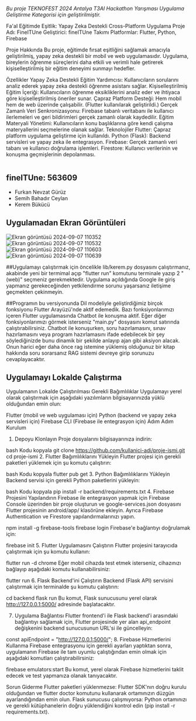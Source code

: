 *Bu proje TEKNOFEST 2024 Antalya T3AI Hackathon Yarışması Uygulama Geliştirme Kategorisi için geliştirilmiştir.*

Fa'aI
Eğitimde Eşitlik: Yapay Zeka Destekli Cross-Platform Uygulama
Proje Adı: FineITUne
Geliştirici: fineITUne Takımı
Platformlar: Flutter, Python, Firebase

Proje Hakkında
Bu proje, eğitimde fırsat eşitliğini sağlamak amacıyla geliştirilmiş, yapay zeka destekli bir mobil ve web uygulamasıdır. Uygulama, bireylerin öğrenme süreçlerini daha etkili ve verimli hale getirerek kişiselleştirilmiş bir eğitim deneyimi sunmayı hedefler.

Özellikler
Yapay Zeka Destekli Eğitim Yardımcısı: Kullanıcıların sorularını analiz ederek yapay zeka destekli öğrenme asistanı sağlar.
Kişiselleştirilmiş Eğitim İçeriği: Kullanıcıların öğrenme eksikliklerini analiz eder ve ihtiyaca göre kişiselleştirilmiş öneriler sunar.
Çapraz Platform Desteği: Hem mobil hem de web üzerinde çalışabilir. (Flutter kullanılarak geliştirildi.)
Gerçek Zamanlı Veri Senkronizasyonu: Firebase tabanlı veritabanı ile kullanıcı ilerlemeleri ve geri bildirimleri gerçek zamanlı olarak kaydedilir.
Eğitim Materyali Yönetimi: Kullanıcıların konu başlıklarına göre kendi çalışma materyallerini seçmelerine olanak sağlar.
Teknolojiler
Flutter: Çapraz platform uygulama geliştirme için kullanıldı.
Python (Flask): Backend servisleri ve yapay zeka ile entegrasyon.
Firebase: Gerçek zamanlı veri tabanı ve kullanıcı doğrulama işlemleri.
Firestore: Kullanıcı verilerinin ve konuşma geçmişlerinin depolanması.
````

````

## fineITUne: 563609
- Furkan Nevzat Gürüz
- Semih Bahadır Ceylan
- Kerem Bükücü

## Uygulamadan Ekran Görüntüleri
![Ekran görüntüsü 2024-09-07 110352](https://github.com/user-attachments/assets/ef33a69e-86d8-434d-b68b-e098f9a997b2)
![Ekran görüntüsü 2024-09-07 110532](https://github.com/user-attachments/assets/be19bf65-0ac9-4fc3-a1b0-b71b17e6a24a)
![Ekran görüntüsü 2024-09-07 110603](https://github.com/user-attachments/assets/b19d3864-0850-41dc-8385-6792aeb92c10)
![Ekran görüntüsü 2024-09-07 110639](https://github.com/user-attachments/assets/1a62a3cf-036f-4fef-b238-1303d03f0d18)

##Uygulamayı çalıştırmak için öncelikle lib/kerem.py dosyasını çalıştırmanız, akabinde yeni bir termimal açıp "flutter run" komutunu terminale yazıp 2 "(web)" seçmeniz gerekmektedir. Uygulama açıldığında Google ile giriş yapmanız gerekeceğinden yetkilendirme sorunu yaşarsanız iletişime geçmekten çekinmeyin. 

##Programın bu versiyonunda Dil modeliyle geliştirdiğimiz birçok fonksiyonu Flutter Arayüzü'nde aktif edemedik. Bazı fonksiyonlarımızı içeren Flutter uygulamasında Chatbot ile konuşma aktif. Eğer diğer fonksiyonlarımızı görmek isterseniz "main.py" dosyasını komut satırında çalıştırabilirsiniz. 
Chatbot ile konuşurken, soru hazırlamasını, sınav hazırlamasını veya program hazırlamasını ifade edebilecek bir şey söylediğinizde bunu dinamik bir şekilde anlayıp ajan gibi aksiyon alacak. Onun harici eğer daha önce rag istemine yüklemiş olduğunuz bir kitap hakkında soru sorarsanız RAG sistemi devreye girip sorunuzu cevaplayacaktır.

## Uygulamayı Lokalde Çalıştırma
Uygulamanın Lokalde Çalıştırılması
Gerekli Bağımlılıklar
Uygulamayı yerel olarak çalıştırmak için aşağıdaki yazılımların bilgisayarınızda yüklü olduğundan emin olun:

Flutter (mobil ve web uygulaması için)
Python (backend ve yapay zeka servisleri için)
Firebase CLI (Firebase ile entegrasyon için)
Adım Adım Kurulum
1. Depoyu Klonlayın
Proje dosyalarını bilgisayarınıza indirin:

bash
Kodu kopyala
git clone https://github.com/kullanici-adi/proje-ismi.git
cd proje-ismi
2. Flutter Bağımlılıklarını Yükleyin
Flutter projesi için gerekli paketleri yüklemek için şu komutu çalıştırın:

bash
Kodu kopyala
flutter pub get
3. Python Bağımlılıklarını Yükleyin
Backend servisi için gerekli Python paketlerini yükleyin:

bash
Kodu kopyala
pip install -r backend/requirements.txt
4. Firebase Projesini Yapılandırın
Firebase ile entegrasyon yapmak için Firebase Console üzerinden bir proje oluşturun ve google-services.json dosyasını Flutter projesinin android/app/ klasörüne ekleyin. Ayrıca Firebase Authentication ve Firestore yapılandırmalarınızı yapın.



npm install -g firebase-tools
firebase login
Firebase'e bağlantıyı doğrulamak için:


firebase init
5. Flutter Uygulamasını Çalıştırın
Flutter projesini tarayıcıda çalıştırmak için şu komutu kullanın:


flutter run -d chrome
Eğer mobil cihazda test etmek isterseniz, cihazınızı bağlayıp aşağıdaki komutu kullanabilirsiniz:


flutter run
6. Flask Backend'ini Çalıştırın
Backend (Flask API) servisini çalıştırmak için terminalde şu komutu çalıştırın:

cd backend
flask run
Bu komut, Flask sunucusunu yerel olarak http://127.0.0.1:5000/ adresinde başlatacaktır.

7. Uygulama Bağlantısı
Flutter frontend'i ile Flask backend'i arasındaki bağlantıyı sağlamak için, Flutter projesinde yer alan api_endpoint değişkenini backend sunucusunun URL'si ile güncelleyin:


const apiEndpoint = "http://127.0.0.1:5000/";
8. Firebase Hizmetlerini Kullanma
Firebase entegrasyonu için gerekli ayarları yaptıktan sonra, uygulamanın Firebase ile tam uyumlu çalıştığından emin olmak için aşağıdaki komutları çalıştırabilirsiniz:


firebase emulators:start
Bu komut, yerel olarak Firebase hizmetlerini taklit edecek ve test yapmanıza olanak tanıyacaktır.

Sorun Giderme
Flutter paketleri yüklenmezse: Flutter SDK'nın doğru kurulu olduğundan ve flutter doctor komutunu kullanarak ortamınızın düzgün ayarlandığından emin olun.
Flask sunucusu çalışmıyorsa: Python ortamınızı ve gerekli kütüphanelerin doğru yüklendiğini kontrol edin (pip install -r requirements.txt).



